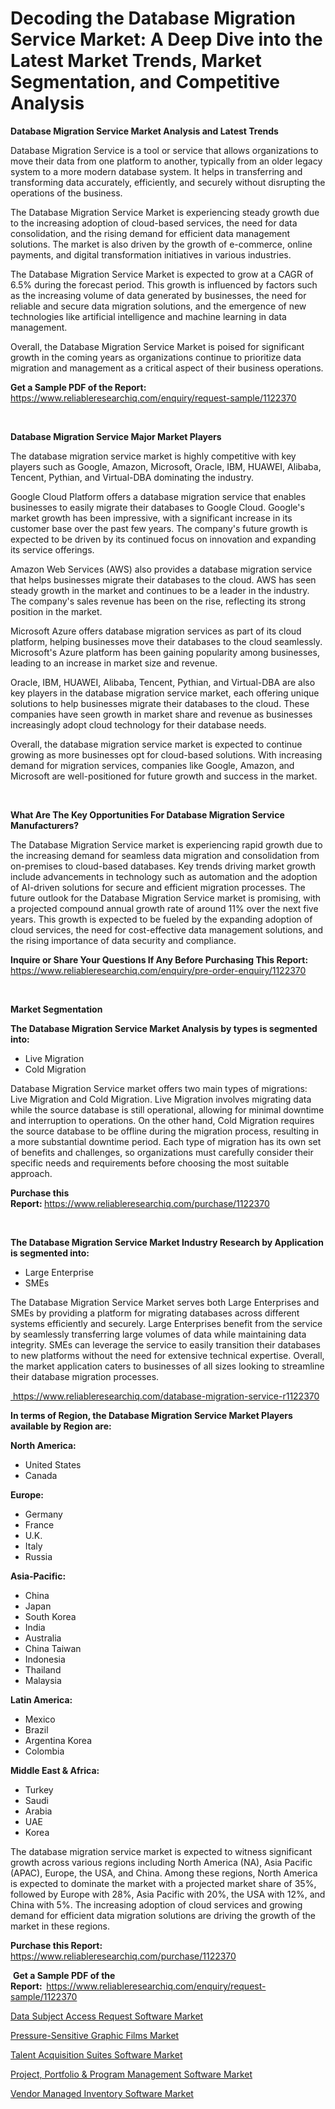 <p><h1>Decoding the Database Migration Service Market: A Deep Dive into the Latest Market Trends, Market Segmentation, and Competitive Analysis</h1></p><p><strong>Database Migration Service Market Analysis and Latest Trends</strong></p>
<p><p>Database Migration Service is a tool or service that allows organizations to move their data from one platform to another, typically from an older legacy system to a more modern database system. It helps in transferring and transforming data accurately, efficiently, and securely without disrupting the operations of the business.</p><p>The Database Migration Service Market is experiencing steady growth due to the increasing adoption of cloud-based services, the need for data consolidation, and the rising demand for efficient data management solutions. The market is also driven by the growth of e-commerce, online payments, and digital transformation initiatives in various industries.</p><p>The Database Migration Service Market is expected to grow at a CAGR of 6.5% during the forecast period. This growth is influenced by factors such as the increasing volume of data generated by businesses, the need for reliable and secure data migration solutions, and the emergence of new technologies like artificial intelligence and machine learning in data management.</p><p>Overall, the Database Migration Service Market is poised for significant growth in the coming years as organizations continue to prioritize data migration and management as a critical aspect of their business operations.</p></p>
<p><strong>Get a Sample PDF of the Report:&nbsp;</strong> <a href="https://www.reliableresearchiq.com/enquiry/request-sample/1122370">https://www.reliableresearchiq.com/enquiry/request-sample/1122370</a></p>
<p>&nbsp;</p>
<p><strong>Database Migration Service Major Market Players</strong></p>
<p><p>The database migration service market is highly competitive with key players such as Google, Amazon, Microsoft, Oracle, IBM, HUAWEI, Alibaba, Tencent, Pythian, and Virtual-DBA dominating the industry. </p><p>Google Cloud Platform offers a database migration service that enables businesses to easily migrate their databases to Google Cloud. Google's market growth has been impressive, with a significant increase in its customer base over the past few years. The company's future growth is expected to be driven by its continued focus on innovation and expanding its service offerings.</p><p>Amazon Web Services (AWS) also provides a database migration service that helps businesses migrate their databases to the cloud. AWS has seen steady growth in the market and continues to be a leader in the industry. The company's sales revenue has been on the rise, reflecting its strong position in the market.</p><p>Microsoft Azure offers database migration services as part of its cloud platform, helping businesses move their databases to the cloud seamlessly. Microsoft's Azure platform has been gaining popularity among businesses, leading to an increase in market size and revenue.</p><p>Oracle, IBM, HUAWEI, Alibaba, Tencent, Pythian, and Virtual-DBA are also key players in the database migration service market, each offering unique solutions to help businesses migrate their databases to the cloud. These companies have seen growth in market share and revenue as businesses increasingly adopt cloud technology for their database needs.</p><p>Overall, the database migration service market is expected to continue growing as more businesses opt for cloud-based solutions. With increasing demand for migration services, companies like Google, Amazon, and Microsoft are well-positioned for future growth and success in the market.</p></p>
<p>&nbsp;</p>
<p><strong>What Are The Key Opportunities For Database Migration Service Manufacturers?</strong></p>
<p><p>The Database Migration Service market is experiencing rapid growth due to the increasing demand for seamless data migration and consolidation from on-premises to cloud-based databases. Key trends driving market growth include advancements in technology such as automation and the adoption of AI-driven solutions for secure and efficient migration processes. The future outlook for the Database Migration Service market is promising, with a projected compound annual growth rate of around 11% over the next five years. This growth is expected to be fueled by the expanding adoption of cloud services, the need for cost-effective data management solutions, and the rising importance of data security and compliance.</p></p>
<p><strong>Inquire or Share Your Questions If Any Before Purchasing This Report:</strong> <a href="https://www.reliableresearchiq.com/enquiry/pre-order-enquiry/1122370">https://www.reliableresearchiq.com/enquiry/pre-order-enquiry/1122370</a></p>
<p>&nbsp;</p>
<p><strong>Market Segmentation</strong></p>
<p><strong>The Database Migration Service Market Analysis by types is segmented into:</strong></p>
<p><ul><li>Live Migration</li><li>Cold Migration</li></ul></p>
<p><p>Database Migration Service market offers two main types of migrations: Live Migration and Cold Migration. Live Migration involves migrating data while the source database is still operational, allowing for minimal downtime and interruption to operations. On the other hand, Cold Migration requires the source database to be offline during the migration process, resulting in a more substantial downtime period. Each type of migration has its own set of benefits and challenges, so organizations must carefully consider their specific needs and requirements before choosing the most suitable approach.</p></p>
<p><strong>Purchase this Report:&nbsp;</strong><a href="https://www.reliableresearchiq.com/purchase/1122370">https://www.reliableresearchiq.com/purchase/1122370</a></p>
<p>&nbsp;</p>
<p><strong>The Database Migration Service Market Industry Research by Application is segmented into:</strong></p>
<p><ul><li>Large Enterprise</li><li>SMEs</li></ul></p>
<p><p>The Database Migration Service Market serves both Large Enterprises and SMEs by providing a platform for migrating databases across different systems efficiently and securely. Large Enterprises benefit from the service by seamlessly transferring large volumes of data while maintaining data integrity. SMEs can leverage the service to easily transition their databases to new platforms without the need for extensive technical expertise. Overall, the market application caters to businesses of all sizes looking to streamline their database migration processes.</p></p>
<p><a href="https://www.reliableresearchiq.com/database-migration-service-r1122370">&nbsp;https://www.reliableresearchiq.com/database-migration-service-r1122370</a></p>
<p><strong>In terms of Region, the Database Migration Service Market Players available by Region are:</strong></p>
<p>
    <p> <strong> North America: </strong>
        <ul>
            <li>United States</li>
            <li>Canada</li>
        </ul>
        </p> 
    <p> <strong> Europe: </strong>
        <ul>
            <li>Germany</li>
            <li>France</li>
            <li>U.K.</li>
            <li>Italy</li>
            <li>Russia</li>
        </ul>
        </p> 
    <p> <strong> Asia-Pacific: </strong>
        <ul>
            <li>China</li>
            <li>Japan</li>
            <li>South Korea</li>
            <li>India</li>
            <li>Australia</li>
            <li>China Taiwan</li>
            <li>Indonesia</li>
            <li>Thailand</li>
            <li>Malaysia</li>
        </ul>
        </p> 
    <p> <strong> Latin America: </strong>
        <ul>
            <li>Mexico</li>
            <li>Brazil</li>
            <li>Argentina Korea</li>
            <li>Colombia</li>
        </ul>
        </p> 
    <p> <strong> Middle East & Africa: </strong>
        <ul>
            <li>Turkey</li>
            <li>Saudi</li>
            <li>Arabia</li>
            <li>UAE</li>
            <li>Korea</li>
        </ul>
    </p>
    </p>
<p><p>The database migration service market is expected to witness significant growth across various regions including North America (NA), Asia Pacific (APAC), Europe, the USA, and China. Among these regions, North America is expected to dominate the market with a projected market share of 35%, followed by Europe with 28%, Asia Pacific with 20%, the USA with 12%, and China with 5%. The increasing adoption of cloud services and growing demand for efficient data migration solutions are driving the growth of the market in these regions.</p></p>
<p><strong>Purchase this Report: </strong><a href="https://www.reliableresearchiq.com/purchase/1122370">https://www.reliableresearchiq.com/purchase/1122370</a></p>
<p>&nbsp;<strong>Get a Sample PDF of the Report:&nbsp;&nbsp;</strong><a href="https://www.reliableresearchiq.com/enquiry/request-sample/1122370">https://www.reliableresearchiq.com/enquiry/request-sample/1122370</a></p>
<p><strong></strong></p>
<p><p><a href="https://github.com/msLonKoss78/Market-Research-Report-List-1/blob/main/data-subject-access-request-software-market.md">Data Subject Access Request Software Market</a></p><p><a href="https://www.linkedin.com/pulse/global-pressure-sensitive-graphic-films-market-size-trends-byxgc">Pressure-Sensitive Graphic Films Market</a></p><p><a href="https://medium.com/@tobyyundt/talent-acquisition-suites-software-market-investigation-industry-evolution-and-forecast-till-2031-a38b84d0a26b">Talent Acquisition Suites Software Market</a></p><p><a href="https://medium.com/@tobyyundt/project-portfolio-program-management-software-market-forecasts-market-trends-and-impact-611e08efd16a">Project, Portfolio & Program Management Software Market</a></p><p><a href="https://github.com/lairestrong/Market-Research-Report-List-1/blob/main/vendor-managed-inventory-software-market.md">Vendor Managed Inventory Software Market</a></p></p>